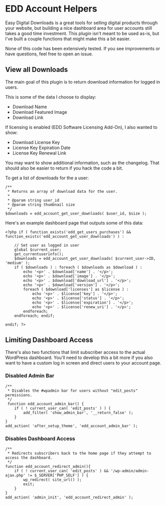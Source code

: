 # EDD Account Helpers

Easy Digital Downloads is a great tools for selling digital products through your website, but building a nice dashboard area for user accounts still takes a good time investment. This plugin isn't meant to be used as-is, but I've built a couple functions that might make this a bit easier.

None of this code has been extensively tested. If you see improvements or have questions, feel free to open an issue.

## View all Downloads

The main goal of this plugin is to return download information for logged in users.

This is some of the data I choose to display:

* Download Name
* Download Featured Image
* Download Link

If licensing is enabled (EDD Software Licensing Add-On), I also wanted to show:

* Download License Key
* License Key Expiration Date
* License Key Renewal Link

You may want to show additional information, such as the changelog. That should also be easier to return if you hack the code a bit.

To get a list of downloads for the a user:

```
/**
 * Returns an array of download data for the user.
 *
 * @param string user_id
 * @param string thumbnail size
 */
$downloads = edd_account_get_user_downloads( $user_id, $size );
```

Here's an example dashboard page that outputs some of this data:

```
<?php if ( function_exists('edd_get_users_purchases') && function_exists('edd_account_get_user_downloads') ) :

	// Set user as logged in user
	global $current_user;
	get_currentuserinfo();
	$downloads = edd_account_get_user_downloads( $current_user->ID, 'medium' );
	if ( $downloads ) : foreach ( $downloads as $download ) :
		echo '<p>' . $download['name'] . '</p>';
		echo '<p>' . $download['image'] . '</p>';
		echo '<p>' . $download['download_url'] . '</p>';
		echo '<p>' . $download['version'] . '</p>';
		foreach ( $download['licenses'] as $license ) :
			echo '<p>' . $license['key'] . '</p>';
			echo '<p>' . $license['status'] . '</p>';
			echo '<p>' . $license['expiration'] . '</p>';
			echo '<p>' . $license['renew_uri'] . '</p>';
		endforeach;
	endforeach; endif;

endif; ?>
```



## Limiting Dashboard Access

There's also two functions that limit subscriber access to the actual WordPress dashboard. You'll need to develop this a bit more if you also want to have a custom log in screen and direct users to your account page.

### Disabled Admin Bar

```
/**
 * Disables the #wpadmin bar for users without "edit_posts" permissions.
 */
 function edd_account_admin_bar() {
	if ( ! current_user_can( 'edit_posts' ) ) {
		add_filter( 'show_admin_bar', '__return_false' );
	}
}
add_action( 'after_setup_theme', 'edd_account_admin_bar' );
```

### Disables Dashboard Access

```
/**
 * Redirects subscribers back to the home page if they attempt to access the dashboard.
 */
function edd_account_redirect_admin(){
	if ( ! current_user_can( 'edit_posts' ) && '/wp-admin/admin-ajax.php' != $_SERVER['PHP_SELF'] ) {
		wp_redirect( site_url() );
		exit;
	}
}
add_action( 'admin_init', 'edd_account_redirect_admin' );
```